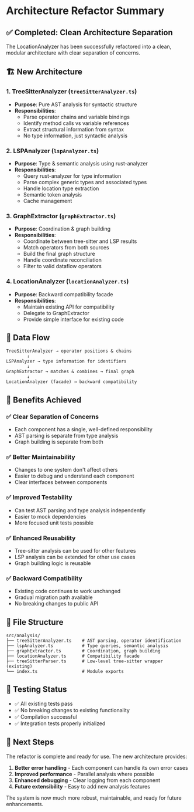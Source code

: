 # Architecture Refactor Summary

## ✅ Completed: Clean Architecture Separation

The LocationAnalyzer has been successfully refactored into a clean, modular architecture with clear separation of concerns.

## 🏗️ New Architecture

### 1. **TreeSitterAnalyzer** (`treeSitterAnalyzer.ts`)
- **Purpose**: Pure AST analysis for syntactic structure
- **Responsibilities**:
  - Parse operator chains and variable bindings
  - Identify method calls vs variable references
  - Extract structural information from syntax
  - No type information, just syntactic analysis

### 2. **LSPAnalyzer** (`lspAnalyzer.ts`) 
- **Purpose**: Type & semantic analysis using rust-analyzer
- **Responsibilities**:
  - Query rust-analyzer for type information
  - Parse complex generic types and associated types
  - Handle location type extraction
  - Semantic token analysis
  - Cache management

### 3. **GraphExtractor** (`graphExtractor.ts`)
- **Purpose**: Coordination & graph building
- **Responsibilities**:
  - Coordinate between tree-sitter and LSP results
  - Match operators from both sources
  - Build the final graph structure
  - Handle coordinate reconciliation
  - Filter to valid dataflow operators

### 4. **LocationAnalyzer** (`locationAnalyzer.ts`)
- **Purpose**: Backward compatibility facade
- **Responsibilities**:
  - Maintain existing API for compatibility
  - Delegate to GraphExtractor
  - Provide simple interface for existing code

## 🔄 Data Flow

```
TreeSitterAnalyzer → operator positions & chains
        ↓
LSPAnalyzer → type information for identifiers  
        ↓
GraphExtractor → matches & combines → final graph
        ↓
LocationAnalyzer (facade) → backward compatibility
```

## 🎯 Benefits Achieved

### ✅ **Clear Separation of Concerns**
- Each component has a single, well-defined responsibility
- AST parsing is separate from type analysis
- Graph building is separate from both

### ✅ **Better Maintainability**
- Changes to one system don't affect others
- Easier to debug and understand each component
- Clear interfaces between components

### ✅ **Improved Testability**
- Can test AST parsing and type analysis independently
- Easier to mock dependencies
- More focused unit tests possible

### ✅ **Enhanced Reusability**
- Tree-sitter analysis can be used for other features
- LSP analysis can be extended for other use cases
- Graph building logic is reusable

### ✅ **Backward Compatibility**
- Existing code continues to work unchanged
- Gradual migration path available
- No breaking changes to public API

## 📁 File Structure

```
src/analysis/
├── treeSitterAnalyzer.ts    # AST parsing, operator identification
├── lspAnalyzer.ts           # Type queries, semantic analysis  
├── graphExtractor.ts        # Coordination, graph building
├── locationAnalyzer.ts      # Compatibility facade
├── treeSitterParser.ts      # Low-level tree-sitter wrapper (existing)
└── index.ts                 # Module exports
```

## 🧪 Testing Status

- ✅ All existing tests pass
- ✅ No breaking changes to existing functionality
- ✅ Compilation successful
- ✅ Integration tests properly initialized

## 🚀 Next Steps

The refactor is complete and ready for use. The new architecture provides:

1. **Better error handling** - Each component can handle its own error cases
2. **Improved performance** - Parallel analysis where possible
3. **Enhanced debugging** - Clear logging from each component
4. **Future extensibility** - Easy to add new analysis features

The system is now much more robust, maintainable, and ready for future enhancements.